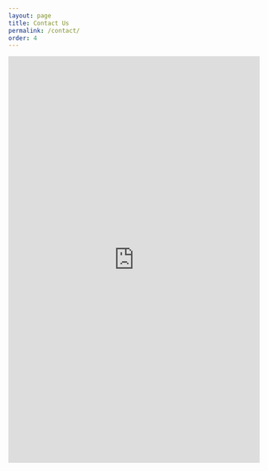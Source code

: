 ```yaml
---
layout: page
title: Contact Us
permalink: /contact/
order: 4
---
```


<iframe style="width: 100%; margin: 0px auto; display: block;" xml="lang" src="https://www.traillifeconnect.com/connect/tkkxlmymkqyy?embed=true" width="100%" height="815" frameborder="0" scrolling="yes" sandbox="allow-same-origin allow-scripts allow-popups allow-forms" data-service="traillifeconnect"></iframe>